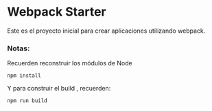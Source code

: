 # Webpack Starter

Este es el proyecto inicial para crear 
aplicaciones utilizando webpack.

### Notas:
Recuerden reconstruir los módulos de Node
```
npm install
```

Y para construir el build , recuerden: 
```
npm run build
```
